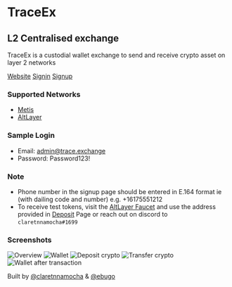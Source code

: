 # TraceEx

## L2 Centralised exchange

TraceEx is a custodial wallet exchange to send and receive crypto asset on layer 2 networks

[Website](https://traceex.vercel.app)
[Signin](https://traceex.vercel.app/auth/login)
[Signup](https://traceex.vercel.app/auth)

### Supported Networks

- [Metis](https://www.metis.io)
- [AltLayer](https://altlayer.io)

### Sample Login

- Email: admin@trace.exchange
- Password: Password123!

### Note

- Phone number in the signup page should be entered in E.164 format ie (with dailing code and number) e.g. +16175551212
- To receive test tokens, visit the [AltLayer Faucet](https://devnet-faucet.altlayer.io/app) and use the address provided in [Deposit](https://traceex.vercel.app/dashboard/deposit/crypto) Page or reach out on discord to `claretnnamocha#1699`

### Screenshots

![Overview](https://traceex.vercel.app/assets/Overview.png "Overview")
![Wallet](https://traceex.vercel.app/assets/Wallet.png "Wallet")
![Deposit crypto](https://traceex.vercel.app/assets/Deposit%20crypto.png "Deposit crypto")
![Transfer crypto](https://traceex.vercel.app/assets/Transfer%20crypto.png "Transfer crypto")
![Wallet after transaction](https://traceex.vercel.app/assets/Wallet%20after%20transaction.png "Wallet after transaction")

Built by [@claretnnamocha](https://github.com/claretnnamocha) & [@ebugo](https://github.com/ebugo)
